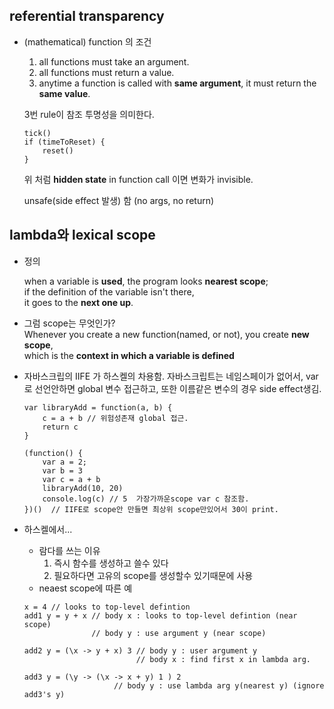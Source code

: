 ## referential transparency 
- (mathematical) function 의 조건
   1. all functions must take an argument.
   2. all functions must return a value.
   3. anytime a function is called with **same argument**, it must return the **same value**.

   3번 rule이 참조 투명성을 의미한다. 


   ```
   tick()
   if (timeToReset) {
       reset()
   }
   ```

   위 처럼  **hidden state** in function call 이면 변화가 invisible.

   unsafe(side effect 발생) 함 (no args, no return)


## lambda와 lexical scope
- 정의

    when a variable is **used**, the program looks **nearest scope**;  
    if the definition of the variable isn't there,  
    it goes to the **next one up**.

- 그럼 scope는 무엇인가?  
    Whenever you create a new function(named, or not), you create **new scope**,  
    which is the **context in which a variable is defined**

- 자바스크립의 IIFE 가 하스켈의 차용함.
    자바스크립트는 네임스페이가 없어서, var로 선언안하면 global 변수 접근하고, 또한 이름같은 변수의 경우 side effect생김.
    ```
    var libraryAdd = function(a, b) {
        c = a + b // 위험성존재 global 접근.
        return c
    }

    (function() {
        var a = 2;
        var b = 3
        var c = a + b
        libraryAdd(10, 20)
        console.log(c) // 5  가장가까운scope var c 참조함.
    })()  // IIFE로 scope안 만들면 최상위 scope만있어서 30이 print.
    ```

- 하스켈에서...
    - 람다를 쓰는 이유 
        1. 즉시 함수를 생성하고 쓸수 있다
        2. 필요하다면 고유의 scope를 생성할수 있기때문에 사용
    - neaest scope에 따른 예
    ```
    x = 4 // looks to top-level defintion
    add1 y = y + x // body x : looks to top-level defintion (near scope)
                   // body y : use argument y (near scope)

    add2 y = (\x -> y + x) 3 // body y : user argument y
                             // body x : find first x in lambda arg.

    add3 y = (\y -> (\x -> x + y) 1 ) 2
                        // body y : use lambda arg y(nearest y) (ignore add3's y) 
            
    ```

